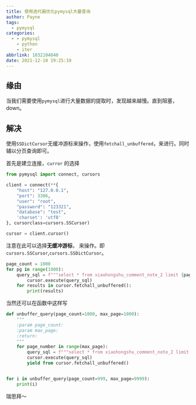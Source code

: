 ```yaml
---
title: 使用迭代器优化pymysql大量查询
author: Payne
tags:
  - pymysql
categories:
  - - pymysql
    - python
    - iter
abbrlink: 1032104040
date: 2021-12-10 19:25:19
---
```


## 缘由

当我们需要使用`pymysql`进行大量数据的提取时，发现越来越慢。直到阻塞，down。

## 解决

使用`SSDictCursor`无缓冲游标来操作，使用`fetchall_unbuffered`，来进行。同时辅以分页查询即可。

首先是建立连接，`curror` 的选择

```python
from pymysql import connect, cursors

client = connect(**{
    "host": "127.0.0.1",
    "port": 3306,
    "user": "root",
    "password": "123321",
    "database": "test",
    'charset': 'utf8'
}, cursorclass=cursors.SSCursor)

cursor = client.cursor()
```

注意在此可以选择**无缓冲游标**， 来操作。即`cursors.SSCursor`,`cursors.SSDictCursor`。

```python
page_count = 1000
for pg in range(1000):
    query_sql = f"""select * from xiaohongshu_comment_note_2 limit {page_number * page_count}, {page_count};"""
		cursor.execute(query_sql)
    for results in cursor.fetchall_unbuffered():
        print(results)
```



当然还可以在函数中这样写

```python
def unbuffer_query(page_count=1000, max_page=1000):
    """
    :param page_count:
    :param max_page:
    :return:
    """
    for page_number in range(max_page):
        query_sql = f"""select * from xiaohongshu_comment_note_2 limit {page_number * page_count}, {page_count};"""
        cursor.execute(query_sql)
        yield from cursor.fetchall_unbuffered()


for i in unbuffer_query(page_count=999, max_page=9999):
    print(i)
```



瑞思拜～
